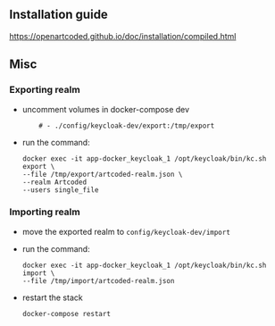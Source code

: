 ## Installation guide

https://openartcoded.github.io/doc/installation/compiled.html

## Misc
### Exporting realm

* uncomment volumes in docker-compose dev
    ```
        # - ./config/keycloak-dev/export:/tmp/export
    ```
* run the command:

    ```
    docker exec -it app-docker_keycloak_1 /opt/keycloak/bin/kc.sh export \
    --file /tmp/export/artcoded-realm.json \
    --realm Artcoded
    --users single_file
    ```

### Importing realm

* move the exported realm to `config/keycloak-dev/import`

* run the command:

    ```
    docker exec -it app-docker_keycloak_1 /opt/keycloak/bin/kc.sh import \
    --file /tmp/import/artcoded-realm.json
    ```
* restart the stack
    ```
    docker-compose restart
    ```